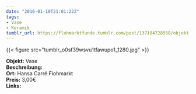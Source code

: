 ```yaml
---
date: "2016-01-10T21:01:22Z"
tags:
- Vase
- Keramik
tumblr_url: https://flohmarktfunde.tumblr.com/post/137104728558/objekt-vase-beschreibung-lorem-ipsum-ort-hansa
---
```

 {{< figure src="tumblr_o0sf39wsvu1tfawupo1_1280.jpg" >}}  

**Objekt:** Vase  
**Beschreibung:**   
**Ort:** Hansa Carré Flohmarkt  
**Preis:** 3,00€  
**Links:** 
